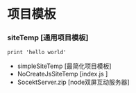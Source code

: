 

# 项目模板
###  siteTemp [通用项目模板]

```
print 'hello world'
```

-  simpleSiteTemp [最简化项目模板] 
-  NoCreateJsSiteTemp [index.js  ] 
-  SocektServer.zip [node双屏互动服务器] 
